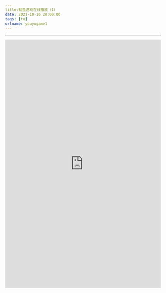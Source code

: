 ```yaml
---
title:鱿鱼游戏在线播放（1）
date: 2021-10-16 20:00:00
tags: [tv]
urlname: youyugame1
---
```

---
<iframe width="100%" height="800px" class="embed-show" src="https://panbaidu.cn/#fileView&path=https%3A%2F%2Fpanbaidu.cn%2F%3Fexplorer%2Fshare%2Ffile%26hash%3DffaavYslb9dP9nekOHvFFhP3u2U_AZfa8EIGBEn1ppXuhEjWt64cBUI%26name%3D%2F%255Bwww.domp4.cc%255D%25E9%25B1%25BF%25E9%25B1%25BC%25E6%25B8%25B8%25E6%2588%258F.s01e01.HD1080p.mp4%26size%3D1341215552%26createTime%3D1634388171" allowtransparency="true" allowfullscreen="true" webkitallowfullscreen="true" mozallowfullscreen="true" frameborder="0" scrolling="no"></iframe>